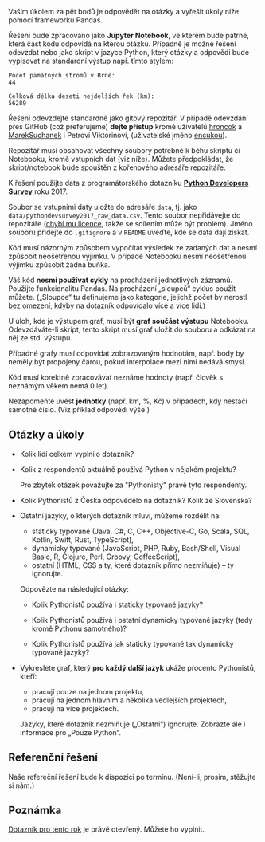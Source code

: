 Vašim úkolem za pět bodů je odpovědět na otázky a vyřešit úkoly níže pomocí frameworku Pandas.

Řešení bude zpracováno jako **Jupyter Notebook**, ve kterém bude patrné,
která část kódu odpovídá na kterou otázku.
Případně je možné řešení odevzdat nebo jako skript v jazyce Python,
který otázky a odpovědi bude vypisovat na standardní výstup např. tímto stylem:

    Počet památných stromů v Brně:
    44

    Celková délka deseti nejdelších řek (km):
    56289

Řešení odevzdejte standardně jako gitový repozitář.
V případě odevzdání přes GitHub (což preferujeme) **dejte přístup** kromě
uživatelů [hroncok](https://github.com/hroncok) a
[MarekSuchanek](https://github.com/MarekSuchanek) i Petrovi Viktorinovi,
(uživatelské jméno [encukou](https://github.com/encukou)).

Repozitář musí obsahovat všechny soubory potřebné k běhu skriptu či Notebooku,
kromě vstupních dat (viz níže).
Můžete předpokládat, že skript/notebook bude spouštěn z kořenového adresáře
repozitáře.

K řešení použijte data z programátorského dotazníku
[**Python Developers Survey**](https://www.jetbrains.com/research/python-developers-survey-2017/#raw-data)
roku 2017.

Soubor se vstupními daty uložte do adresáře `data`, tj. jako
`data/pythondevsurvey2017_raw_data.csv`.
Tento soubor nepřidávejte do repozitáře ([chybí mu licence](https://github.com/python/python-dev-survey/issues/7),
takže se sdílením může být problém). Jméno souboru přidejte do `.gitignore`
a v `README` uveďte, kde se data dají získat.

Kód musí názorným způsobem vypočítat výsledek ze zadaných dat a nesmí způsobit
neošetřenou výjimku.
V případě Notebooku nesmí neošetřenou výjimku způsobit žádná buňka.

Váš kód **nesmí používat cykly** na procházení jednotlivých záznamů.
Použijte funkcionalitu Pandas.
Na procházení „sloupců“ cyklus použít můžete. („Sloupce“ tu definujeme jako kategorie, jejichž počet by nerostl bez omezení, kdyby na dotazník odpovídalo více a více lidí.)

U úloh, kde je výstupem graf, musí být **graf součást výstupu** Notebooku.
Odevzdáváte-li skript, tento skript musí graf uložit do souboru a odkázat na
něj ze std. výstupu.

Případné grafy musí odpovídat zobrazovaným hodnotám, např. body by neměly být
propojeny čárou, pokud interpolace mezi nimi nedává smysl.

Kód musí korektně zpracovávat neznámé hodnoty (např. člověk s neznámým věkem
nemá 0 let).

Nezapomeňte uvést **jednotky** (např. km, %, Kč) v případech, kdy nestačí
samotné číslo. (Viz příklad odpovědí výše.)

## Otázky a úkoly


* Kolik lidí celkem vyplnilo dotazník?
* Kolik z respondentů aktuálně používá Python v nějakém projektu?

  Pro zbytek otázek považujte za "Pythonisty" právě tyto respondenty.

* Kolik Pythonistů z Česka odpovědělo na dotazník? Kolik ze Slovenska?

* Ostatní jazyky, o kterých dotazník mluví, můžeme rozdělit na:
  * staticky typované (Java, C#, C, C++, Objective-C, Go, Scala, SQL, Kotlin, Swift, Rust, TypeScript),
  * dynamicky typované (JavaScript, PHP, Ruby, Bash/Shell, Visual Basic, R, Clojure, Perl, Groovy, CoffeeScript),
  * ostatní (HTML, CSS a ty, které dotazník přímo nezmiňuje) – ty ignorujte.

  Odpovězte na následující otázky:

  * Kolik Pythonistů používá i staticky typované jazyky?

  * Kolik Pythonistů používá i ostatní dynamicky typované jazyky (tedy kromě Pythonu samotného)?

  * Kolik Pythonistů používá jak staticky typované tak dynamicky typované jazyky?

* Vykreslete graf, který **pro každý další jazyk** ukáže procento Pythonistů, kteří:

  * pracují pouze na jednom projektu,
  * pracují na jednom hlavním a několika vedlejších projektech,
  * pracují na více projektech.

  Jazyky, které dotazník nezmiňuje („Ostatní“) ignorujte.
  Zobrazte ale i informace pro „Pouze Python“.


## Referenční řešení

Naše refereční řešení bude k dispozici po termínu.
(Není-li, prosím, stěžujte si nám.)


## Poznámka

[Dotazník pro tento rok](https://surveys.jetbrains.com/s3/c11-python-developers-survey-2018) je právě otevřený. Můžete ho vyplnit.

